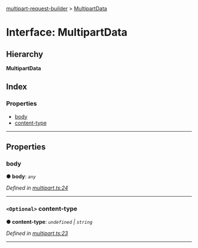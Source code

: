 [multipart-request-builder](../README.md) > [MultipartData](../interfaces/multipartdata.md)

# Interface: MultipartData

## Hierarchy

**MultipartData**

## Index

### Properties

* [body](multipartdata.md#body)
* [content-type](multipartdata.md#content_type)

---

## Properties

<a id="body"></a>

###  body

**● body**: *`any`*

*Defined in [multipart.ts:24](https://github.axa.com/Digital/bauta-nodejs/blob/b71f37b/packages/multipart-request-builder/src/multipart.ts#L24)*

___
<a id="content_type"></a>

### `<Optional>` content-type

**● content-type**: *`undefined` \| `string`*

*Defined in [multipart.ts:23](https://github.axa.com/Digital/bauta-nodejs/blob/b71f37b/packages/multipart-request-builder/src/multipart.ts#L23)*

___

